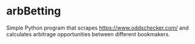 # arbBetting

Simple Python program that scrapes https://www.oddschecker.com/ and calculates arbitrage opportunities between different bookmakers.

